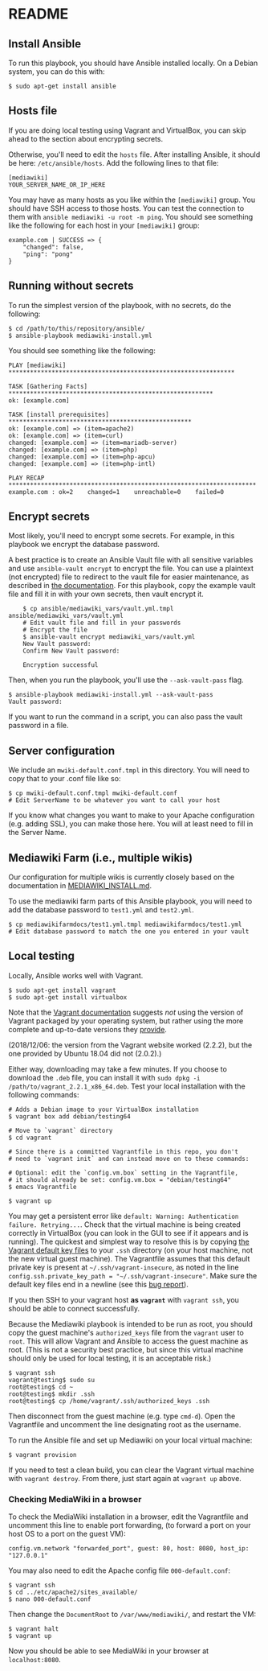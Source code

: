 # README

## Install Ansible

To run this playbook, you should have Ansible installed locally.  On a
Debian system, you can do this with:

    $ sudo apt-get install ansible

## Hosts file

If you are doing local testing using Vagrant and VirtualBox, you can
skip ahead to the section about encrypting secrets.

Otherwise, you'll need to edit the `hosts` file. After installing
Ansible, it should be here: `/etc/ansible/hosts`. Add the following
lines to that file:

```
[mediawiki]
YOUR_SERVER_NAME_OR_IP_HERE
```

You may have as many hosts as you like within the `[mediawiki]` group.
You should have SSH access to those hosts.  You can test the connection
to them with `ansible mediawiki -u root -m ping`.  You should see
something like the following for each host in your `[mediawiki]` group:

```
example.com | SUCCESS => {
    "changed": false, 
    "ping": "pong"
}
```

## Running without secrets

To run the simplest version of the playbook, with no secrets, do the
following:

    $ cd /path/to/this/repository/ansible/
    $ ansible-playbook mediawiki-install.yml

You should see something like the following:

```
PLAY [mediawiki] ***************************************************************

TASK [Gathering Facts] *********************************************************
ok: [example.com]

TASK [install prerequisites] ***************************************************
ok: [example.com] => (item=apache2)
ok: [example.com] => (item=curl)
changed: [example.com] => (item=mariadb-server)
changed: [example.com] => (item=php)
changed: [example.com] => (item=php-apcu)
changed: [example.com] => (item=php-intl)

PLAY RECAP *********************************************************************
example.com : ok=2    changed=1    unreachable=0    failed=0   
```

## Encrypt secrets

Most likely, you'll need to encrypt some secrets.  For example, in this
playbook we encrypt the database password.

A best practice is to create an Ansible Vault file with all sensitive
variables and use `ansible-vault encrypt` to encrypt the file.  You can
use a plaintext (not encrypted) file to redirect to the vault file for
easier maintenance, as described in [the
documentation](https://docs.ansible.com/ansible/2.5/user_guide/playbooks_best_practices.html#best-practices-for-variables-and-vaults).
For this playbook, copy the example vault file and fill it in with your
own secrets, then vault encrypt it.

```
    $ cp ansible/mediawiki_vars/vault.yml.tmpl ansible/mediawiki_vars/vault.yml
    # Edit vault file and fill in your passwords
    # Encrypt the file
    $ ansible-vault encrypt mediawiki_vars/vault.yml
    New Vault password:
    Confirm New Vault password:

    Encryption successful
```

Then, when you run the playbook, you'll use the `--ask-vault-pass` flag.

    $ ansible-playbook mediawiki-install.yml --ask-vault-pass
    Vault password:

If you want to run the command in a script, you can also pass the vault
password in a file.

## Server configuration

We include an `mwiki-default.conf.tmpl` in this directory.  You will need to copy that to your .conf file like so:

    $ cp mwiki-default.conf.tmpl mwiki-default.conf
    # Edit ServerName to be whatever you want to call your host

If you know what changes you want to make to your Apache configuration
(e.g. adding SSL), you can make those here.  You will at least need
to fill in the Server Name.

## Mediawiki Farm (i.e., multiple wikis)

Our configuration for multiple wikis is currently closely based on
the documentation in
[MEDIAWIKI_INSTALL.md](https://github.com/OpenTechStrategies/librehq-wikis/blob/master/MEDIAWIKI_INSTALL.md).

To use the mediawiki farm parts of this Ansible playbook, you will need
to add the database password to `test1.yml` and `test2.yml`.

    $ cp mediawikifarmdocs/test1.yml.tmpl mediawikifarmdocs/test1.yml
    # Edit database password to match the one you entered in your vault


## Local testing

Locally, Ansible works well with Vagrant.

    $ sudo apt-get install vagrant
    $ sudo apt-get install virtualbox

Note that the [Vagrant
documentation](https://www.vagrantup.com/docs/installation/) suggests
_not_ using the version of Vagrant packaged by your operating system,
but rather using the more complete and up-to-date versions they
[provide](https://www.vagrantup.com/downloads.html).

(2018/12/06: the version from the Vagrant website worked (2.2.2),
but the one provided by Ubuntu 18.04 did not (2.0.2).)

Either way, downloading may take a few minutes.  If you choose to
download the `.deb` file, you can install it with `sudo dpkg -i
/path/to/vagrant_2.2.1_x86_64.deb`. Test your local installation with
the following commands:

    # Adds a Debian image to your VirtualBox installation
    $ vagrant box add debian/testing64

    # Move to `vagrant` directory
    $ cd vagrant

    # Since there is a committed Vagrantfile in this repo, you don't
    # need to `vagrant init` and can instead move on to these commands:
    
    # Optional: edit the `config.vm.box` setting in the Vagrantfile,
    # it should already be set: config.vm.box = "debian/testing64"
    $ emacs Vagrantfile

    $ vagrant up

You may get a persistent error like `default: Warning: Authentication
failure. Retrying...`.  Check that the virtual machine is being created
correctly in VirtualBox (you can look in the GUI to see if it appears
and is running).  The quickest and simplest way to resolve this is by
copying [the Vagrant default key
files](https://github.com/hashicorp/vagrant/tree/master/keys) to your
`.ssh` directory (on your host machine, not the new virtual guest
machine).  The Vagrantfile assumes that this default private key is
present at `~/.ssh/vagrant-insecure`, as noted in the line
`config.ssh.private_key_path = "~/.ssh/vagrant-insecure"`. Make sure
the default key files end in a newline (see this [bug
report](https://github.com/hashicorp/vagrant/issues/10333)).

If you then SSH to your vagrant host __as `vagrant`__ with `vagrant
ssh`, you should be able to connect successfully.

Because the Mediawiki playbook is intended to be run as root, you should
copy the guest machine's `authorized_keys` file from the `vagrant` user
to `root`.  This will allow Vagrant and Ansible to access the guest
machine as root. (This is not a security best practice, but since this
virtual machine should only be used for local testing, it is an
acceptable risk.)

    $ vagrant ssh
    vagrant@testing$ sudo su
    root@testing$ cd ~
    root@testing$ mkdir .ssh
    root@testing$ cp /home/vagrant/.ssh/authorized_keys .ssh

Then disconnect from the guest machine (e.g. type `cmd-d`).  Open the
Vagrantfile and uncomment the line designating root as the username.

To run the Ansible file and set up Mediawiki on your local virtual
machine:

    $ vagrant provision

If you need to test a clean build, you can clear the Vagrant virtual
machine with `vagrant destroy`.  From there, just start again at
`vagrant up` above.

### Checking MediaWiki in a browser

To check the MediaWiki installation in a browser, edit the
Vagrantfile and uncomment this line to enable port forwarding,
(to forward a port on your host OS to a port on the guest VM):

    config.vm.network "forwarded_port", guest: 80, host: 8080, host_ip: "127.0.0.1"

You may also need to edit the Apache config file `000-default.conf`:

    $ vagrant ssh
    $ cd ../etc/apache2/sites_available/
    $ nano 000-default.conf

Then change the `DocumentRoot` to `/var/www/mediawiki/`, and restart
the VM:

    $ vagrant halt
    $ vagrant up

Now you should be able to see MediaWiki in your browser at
`localhost:8080`.
